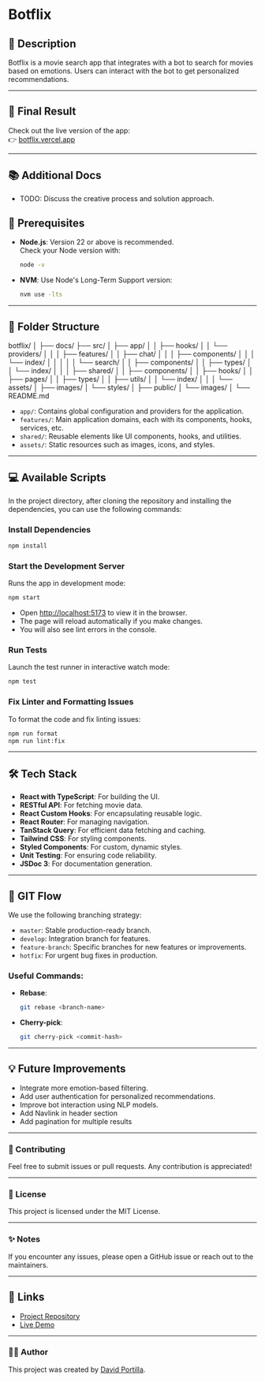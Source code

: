 # **Botflix**

## **📖 Description**

Botflix is a movie search app that integrates with a bot to search for movies based on emotions. Users can interact with the bot to get personalized recommendations.

---

## **🚀 Final Result**

Check out the live version of the app:\
👉 [botflix.vercel.app](https://botflix.vercel.app/)

---

## 📚 Additional Docs

- TODO: Discuss the creative process and solution approach.

## **📜 Prerequisites**

- **Node.js**: Version 22 or above is recommended.\
  Check your Node version with:
  ```bash
  node -v
  ```
- **NVM**: Use Node's Long-Term Support version:
  ```bash
  nvm use -lts
  ```

---

## **📂 Folder Structure**

botflix/
│
├── docs/
├── src/
│ ├── app/
│ │ ├── hooks/
│ │ └── providers/
│ │
│ ├── features/
│ │ ├── chat/
│ │ │ ├── components/
│ │ │ └── index/
│ │ │
│ │ └── search/
│ │ ├── components/
│ │ ├── types/
│ │ └── index/
│ │
│ ├── shared/
│ │ ├── components/
│ │ ├── hooks/
│ │ ├── pages/
│ │ ├── types/
│ │ ├── utils/
│ │ └── index/
│ │
│ └── assets/
│ ├── images/
│ └── styles/
│
├── public/
│ └── images/
│
└── README.md

- `app/`: Contains global configuration and providers for the application.
- `features/`: Main application domains, each with its components, hooks, services, etc.
- `shared/`: Reusable elements like UI components, hooks, and utilities.
- `assets/`: Static resources such as images, icons, and styles.

---

## **💻 Available Scripts**

In the project directory, after cloning the repository and installing the dependencies, you can use the following commands:

### **Install Dependencies**

```bash
npm install
```

### **Start the Development Server**

Runs the app in development mode:

```bash
npm start
```

- Open [http://localhost:5173](http://localhost:5173) to view it in the browser.
- The page will reload automatically if you make changes.
- You will also see lint errors in the console.

### **Run Tests**

Launch the test runner in interactive watch mode:

```bash
npm test
```

### **Fix Linter and Formatting Issues**

To format the code and fix linting issues:

```bash
npm run format
npm run lint:fix
```

---

## **🛠 Tech Stack**

- **React with TypeScript**: For building the UI.
- **RESTful API**: For fetching movie data.
- **React Custom Hooks**: For encapsulating reusable logic.
- **React Router**: For managing navigation.
- **TanStack Query**: For efficient data fetching and caching.
- **Tailwind CSS**: For styling components.
- **Styled Components**: For custom, dynamic styles.
- **Unit Testing**: For ensuring code reliability.
- **JSDoc 3**: For documentation generation.

---

## **🌳 GIT Flow**

We use the following branching strategy:

- `master`: Stable production-ready branch.
- `develop`: Integration branch for features.
- `feature-branch`: Specific branches for new features or improvements.
- `hotfix`: For urgent bug fixes in production.

### Useful Commands:

- **Rebase**:
  ```bash
  git rebase <branch-name>
  ```
- **Cherry-pick**:
  ```bash
  git cherry-pick <commit-hash>
  ```

---

## **💡 Future Improvements**

- Integrate more emotion-based filtering.
- Add user authentication for personalized recommendations.
- Improve bot interaction using NLP models.
- Add Navlink in header section
- Add pagination for multiple results

---

### **👏 Contributing**

Feel free to submit issues or pull requests. Any contribution is appreciated!

---

### **📄 License**

This project is licensed under the MIT License.

---

### **✨ Notes**

If you encounter any issues, please open a GitHub issue or reach out to the maintainers.

---

## **🔗 Links**

- [Project Repository](https://github.com/david-portilla/botflix)
- [Live Demo](https://botflix.vercel.app/)

---

### **👨‍💻 Author**

This project was created by [David Portilla](https://davidportilla.com/).
